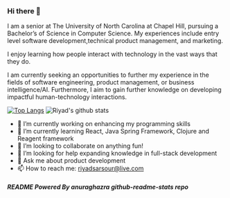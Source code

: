 ### Hi there 👋


I am a senior at The University of North Carolina at Chapel Hill, pursuing a Bachelor’s of Science in Computer Science. 
My experiences include entry level software development,technical product management, and marketing.

I enjoy learning how people interact with technology in the vast ways that they do.

I am currently seeking an opportunities to further my experience in the fields of software engineering, product management, or business intelligence/AI. Furthermore, I aim to gain further knowledge on developing impactful human-technology interactions. 


[![Top Langs](https://github-readme-stats.vercel.app/api/top-langs/?username=riyadsarsour&lang_count=10&theme=nightowl)](https://github.com/riyadsarsour/github-readme-stats)     ![Riyad's github stats](https://github-readme-stats.vercel.app/api?username=riyadsarsour&show_icons=true&theme=prussian)




- 🔭 I’m currently working on enhancing my programming skills
- 🌱 I’m currently learning React, Java Spring Framework, Clojure and Reagent framework
- 👯 I’m looking to collaborate on anything fun!
- 🤔 I’m looking for help expanding knowledge in full-stack development
- 💬 Ask me about product development
- 📫 How to reach me: riyadsarsour@live.com


##### README  Powered By anuraghazra github-readme-stats repo

















